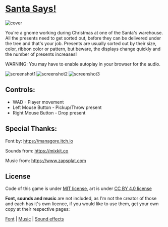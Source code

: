 # [Santa Says!](https://duzda.itch.io/santa-says)
![cover](https://img.itch.zone/aW1nLzc4MTg1MDIucG5n/315x250%23c/DNFCRn.png)

You're a gnome working during Christmas at one of the Santa's warehouse. All the presents need to get sorted out, before they can be delivered under the tree and that's your job. Presents are usually sorted out by their size, color, ribbon color or pattern, but beware, the displays change quickly and the number of presents increases!

WARNING: You may have to enable autoplay in your browser for the audio.

![screenshot1](https://img.itch.zone/aW1hZ2UvMTM0MzM0MS83ODE4NTE2LnBuZw==/250x600/Pez%2Bnm.png)
![screenshot2](https://img.itch.zone/aW1hZ2UvMTM0MzM0MS83ODE4NTE3LnBuZw==/250x600/k%2FANaP.png)
![screenshot3](https://img.itch.zone/aW1hZ2UvMTM0MzM0MS83ODE4NTE4LnBuZw==/250x600/f4MB16.png)

## Controls:
- WAD - Player movement
- Left Mouse Button - Pickup/Throw present
- Right Mouse Button - Drop present 

## Special Thanks:  
Font by: https://managore.itch.io

Sounds from: https://mixkit.co

Music from: https://www.zapsplat.com


## License
Code of this game is under [MIT license](LICENSE), art is under [CC BY 4.0 license](https://creativecommons.org/licenses/by/4.0/)

**Font, sounds and music** are not included, as I'm not the creator of those and each has it's own licence, if you would like to use them, get your own copy at their respective pages:

[Font](https://managore.itch.io/m5x7) |
[Music](https://www.zapsplat.com/music/christmas-funk-a-saxophone-driven-fun-funk-festive-funk-piece/) |
[Sound effects](https://mixkit.co/free-sound-effects/game/)